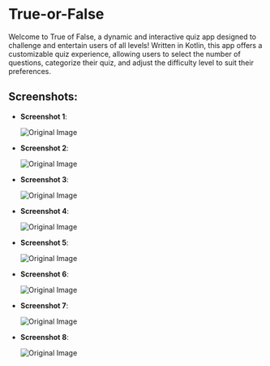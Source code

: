 # True-or-False
Welcome to True of False, a dynamic and interactive quiz app designed to challenge and entertain users of all levels! Written in Kotlin, this app offers a customizable quiz experience, allowing users to select the number of questions, categorize their quiz, and adjust the difficulty level to suit their preferences.





## Screenshots:

- **Screenshot 1**:

  ![Original Image](screenshots/1.jpg)

- **Screenshot 2**:

  ![Original Image](screenshots/2.jpg)

- **Screenshot 3**:

  ![Original Image](screenshots/3.jpg)

- **Screenshot 4**:

  ![Original Image](screenshots/4.jpg)

- **Screenshot 5**:

  ![Original Image](screenshots/5.jpg)

- **Screenshot 6**:

  ![Original Image](screenshots/6.jpg)

- **Screenshot 7**:

  ![Original Image](screenshots/7.jpg)

- **Screenshot 8**:

  ![Original Image](screenshots/8.jpg)
